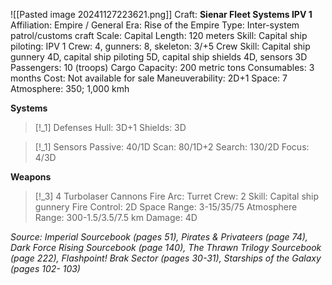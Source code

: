 ![[Pasted image 20241127223621.png]]
Craft: **Sienar Fleet Systems IPV 1**
Affiliation: Empire / General
Era: Rise of the Empire
Type: Inter-system patrol/customs craft
Scale: Capital
Length: 120 meters
Skill: Capital ship piloting: IPV 1
Crew: 4, gunners: 8, skeleton: 3/+5
Crew Skill: Capital ship gunnery 4D, capital ship piloting 5D, capital ship shields 4D, sensors 3D
Passengers: 10 (troops)
Cargo Capacity: 200 metric tons
Consumables: 3 months
Cost: Not available for sale
Maneuverability: 2D+1
Space: 7
Atmosphere: 350; 1,000 kmh

**Systems**
> [!_1] Defenses
> Hull: 3D+1
> Shields: 3D
> 

> [!_1] Sensors
> Passive: 40/1D
> Scan: 80/1D+2
> Search: 130/2D
> Focus: 4/3D

**Weapons**
> [!_3] 4 Turbolaser Cannons
> Fire Arc: Turret
> Crew: 2
> Skill: Capital ship gunnery
> Fire Control: 2D
> Space Range: 3-15/35/75
> Atmosphere Range: 300-1.5/3.5/7.5 km
> Damage: 4D


*Source: Imperial Sourcebook (pages 51), Pirates & Privateers (page 74), Dark Force Rising Sourcebook (page 140), The Thrawn Trilogy Sourcebook (page 222), Flashpoint! Brak Sector (pages 30-31), Starships of the Galaxy (pages 102- 103)*